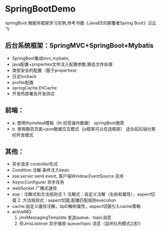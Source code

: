 
# SpringBootDemo
  springBoot 微服务框架学习实例,参考书籍《JavaEE的颠覆者Spring Boot》汪云飞

## 后台系统框架：SpringMVC+SpringBoot+Mybatis
   + SpringBoot集成mvc,mybatis,
   + java配置+properties文件注入配置参数,静态文件处理
   + 类型安全的配置（基于properties)
   + 日志locback
   + profile配置
   + springCache,EhCache
   + 开发热部署及开发测试

## 前端：
   + a. 使用thymeleaf模板（th 标签操作数据） springBoot推荐
   + b. 使用静态页面+json数据交互模式（js框架可以任选框架） 适合前后端分离的开发模式

## 其他：
   + 异步请求 controller形式
   + Condition 注解 条件注入bean
   + sse:server send event, 客户端Window.EventSource 支持
   + AsyncConfigurer 异步任务
   + webSocket 广播式通信
   + aop：注解式和方法规则式
    1. 注解式：自定义注解（名称和属性），aspect切面
    2. 方法规则式：aspect切面,配置匹配规则execution
   + cache:自定义缓存注解，SpEl解析属性，aspect切面引入cache策略
   + activeMQ
     1.  jmsMessagingTemplate 发送queue、topic消息
     2.  @JmsListener 异步接收 queue/topic 消息（监听队列模式2选1）
